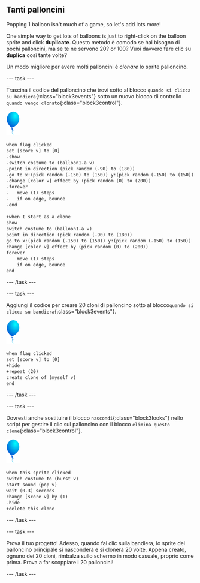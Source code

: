 ## Tanti palloncini

Popping 1 balloon isn't much of a game, so let's add lots more!

One simple way to get lots of balloons is just to right-click on the balloon sprite and click **duplicate**. Questo metodo è comodo se hai bisogno di pochi palloncini, ma se te ne servono 20? or 100? Vuoi davvero fare clic su **duplica** così tante volte?

Un modo migliore per avere molti palloncini è _clonare_ lo sprite palloncino.

--- task ---

Trascina il codice del palloncino che trovi sotto al blocco `quando si clicca su bandiera`{:class="block3events"} sotto un nuovo blocco di controllo `quando vengo clonato`{:class="block3control"}.

![sprite palloncino](images/balloon-sprite.png)

```blocks3
when flag clicked
set [score v] to [0]
-show
-switch costume to (balloon1-a v)
-point in direction (pick random (-90) to (180))
-go to x:(pick random (-150) to (150)) y:(pick random (-150) to (150))
-change [color v] effect by (pick random (0) to (200))
-forever
-   move (1) steps
-   if on edge, bounce
-end

+when I start as a clone
show
switch costume to (balloon1-a v)
point in direction (pick random (-90) to (180))
go to x:(pick random (-150) to (150)) y:(pick random (-150) to (150))
change [color v] effect by (pick random (0) to (200))
forever
    move (1) steps
    if on edge, bounce
end
```

--- /task ---

--- task ---

Aggiungi il codice per creare 20 cloni di palloncino sotto al blocco`quando si clicca su bandiera`{:class="block3events"}.

![sprite palloncino](images/balloon-sprite.png)

```blocks3
when flag clicked
set [score v] to [0]
+hide
+repeat (20)
create clone of (myself v)
end
```

--- /task ---

--- task ---

Dovresti anche sostituire il blocco `nascondi`{:class="block3looks"} nello script per gestire il clic sul palloncino con il blocco `elimina questo clone`{:class="block3control"}.

![sprite palloncino](images/balloon-sprite.png)

```blocks3
when this sprite clicked
switch costume to (burst v)
start sound (pop v)
wait (0.3) seconds
change [score v] by (1)
-hide
+delete this clone
```

--- /task ---


--- task ---

Prova il tuo progetto! Adesso, quando fai clic sulla bandiera, lo sprite del palloncino principale si nasconderà e si clonerà 20 volte. Appena creato, ognuno dei 20 cloni, rimbalza sullo schermo in modo casuale, proprio come prima. Prova a far scoppiare i 20 palloncini!

--- /task ---

